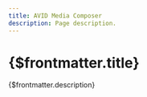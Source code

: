 ```yaml
---
title: AVID Media Composer
description: Page description.
---
```


# {$frontmatter.title}

{$frontmatter.description}